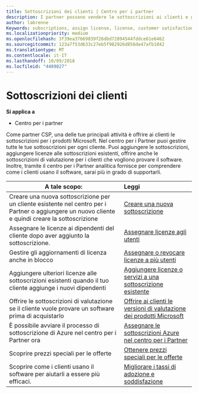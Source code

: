 ```yaml
---
title: Sottoscrizioni dei clienti | Centro per i partner
description: I partner possono vendere le sottoscrizioni ai clienti e gestirle tramite il Centro per i partner.
author: labrenne
Keywords: subscriptions, assign license, license, customer satisfaction, Azure subscriptions
ms.localizationpriority: medium
ms.openlocfilehash: 3f39ea37669839f26dbd72894544fddce61e6462
ms.sourcegitcommit: 123a7f53d633c27eb5f982926d856de47afb1042
ms.translationtype: MT
ms.contentlocale: it-IT
ms.lasthandoff: 10/09/2018
ms.locfileid: "4489827"
---
```

# <a name="customer-subscriptions"></a>Sottoscrizioni dei clienti

**Si applica a**

-  Centro per i partner

Come partner CSP, una delle tue principali attività è offrire ai clienti le sottoscrizioni per i prodotti Microsoft. Nel centro per i Partner puoi gestire tutte le tue sottoscrizioni per ogni cliente. Puoi aggiungere le sottoscrizioni, aggiungere licenze alle sottoscrizioni esistenti, offrire anche le sottoscrizioni di valutazione per i clienti che vogliono provare il software. Inoltre, tramite il centro per i Partner analitica fornisce per comprendere come i clienti usano il software, sarai più in grado di supportarli.

|**A tale scopo:**   |**Leggi**   |
|----------------------|:----------------------|
|Creare una nuova sottoscrizione per un cliente esistente nel centro per i Partner o aggiungere un nuovo cliente e quindi creare la sottoscrizione|[Creare una nuova sottoscrizione](create-a-new-subscription.md)|
|Assegnare le licenze ai dipendenti del cliente dopo aver aggiunto la sottoscrizione.  |[Assegnare licenze agli utenti](assign-licenses-to-users.md)|
|Gestire gli aggiornamenti di licenza anche in blocco   |[Assegnare o revocare licenze a più utenti](bulk-license-provisioning-for-multiple-users.md)|
|Aggiungere ulteriori licenze alle sottoscrizioni esistenti quando il tuo cliente aggiunge i nuovi dipendenti   |[Aggiungere licenze o servizi a una sottoscrizione esistente](add-licenses-or-services-to-an-existing-subscription.md)|
|Offrire le sottoscrizioni di valutazione se il cliente vuole provare un software prima di acquistarlo    |[Offrire ai clienti le versioni di valutazione dei prodotti Microsoft](offer-your-customers-trials-of-microsoft-products.md)|
|È possibile avviare il processo di sottoscrizione di Azure nel centro per i Partner ora   |[Assegnare le sottoscrizioni Azure nel centro per i Partner](assign-azure-subscriptions.md)|
|Scoprire prezzi speciali per le offerte   |[Ottenere prezzi speciali per le offerte](get-special-pricing-for-offers.md)|
|Scoprire come i clienti usano il software per aiutarli a essere più efficaci.   | [Migliorare i tassi di adozione e soddisfazione](increasing-adoption-and-satisfaction.md)   | 

































 

 



